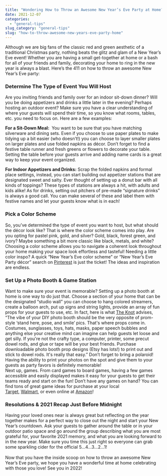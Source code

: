 ```yaml
---
title: "Wondering How to Throw an Awesome New Year’s Eve Party at Home? We’ve Got You Covered"
date: 2021-12-07
categories: 
  - "general-tips"
slug_category: "general-tips"
slug: "how-to-throw-awesome-new-years-eve-party-home"
---
```


Although we are big fans of the classic red and green aesthetic of a traditional Christmas party, nothing beats the glitz and glam of a New Year’s Eve event! Whether you are having a small get-together at home or a bash for all of your friends and family, decorating your home to ring in the new year is always a blast. Here’s the 411 on how to throw an awesome New Year’s Eve party:  

### ****Determine The Type of Event You Will Host****

Are you inviting friends and family over for an indoor sit-down dinner? Will you be doing appetizers and drinks a little later in the evening? Perhaps hosting an outdoor event? Make sure you have a clear understanding of where your guests will spend their time, so you know what rooms, tables, etc. you need to focus on. Here are a few examples:  
  
**For a Sit-Down Meal:**  You want to be sure that you have matching silverware and dining sets. Even if you choose to use paper plates to make tidying up a bit easier (who doesn’t!) you can choose to layer smaller plates on larger plates and use folded napkins as décor. Don’t forget to find a festive table runner and fresh greens or flowers to decorate your table. Setting the table before your guests arrive and adding name cards is a great way to keep your event organized.  
  
**For Indoor Appetizers and Drinks:** Scrap the folded napkins and formal place settings, instead, you can start building out appetizer stations that are designated sweet and salty. Ever thought of setting up a donut bar with all kinds of toppings? These types of stations are always a hit, with adults and kids alike! As for drinks, setting out pitchers of pre-made “signature drinks” is always a good call. You can make several of these and label them with festive names and let your guests know what is in each!

### ****Pick a Color Scheme****

So, you’ve determined the type of event you want to host, but what should the décor look like? That is where the color scheme comes into play. Are you opting for pastel pink, gold, and silver? Gold, black, forest green, and ivory? Maybe something a bit more classic like black, metals, and white? Choosing a color scheme allows you to navigate a coherent look throughout your home making your space look effortless and tasteful! Needing a little color inspo? A quick “New Year’s Eve color scheme” or “New Year’s Eve Party décor” search on [Pinterest](http://www.pinterest.com) is just the ticket! The ideas and inspiration are endless.   

### ****Set Up a Photo Booth & Game Station****

Want to make sure your event is memorable? Setting up a photo booth at home is one way to do just that. Choose a section of your home that can be the designated “studio wall” you can choose to hang colored streamers, create a balloon arch, put up signs and string lights, provide an array of fun props for your guests to use, etc. In fact, here is what [The Knot](https://www.theknot.com/content/how-to-make-a-photo-booth) advises, “The vibe of your DIY photo booth should be the very opposite of prom-style ‘stand here, pose, and smile’ pics. That's where props come in. Costumes, sunglasses, toys, hats, masks, paper speech bubbles and anything else your creative mind can imagine can help guests let loose and get silly. If you're not the crafty type, a computer, printer, some precut dowel rods, and glue or tape will be your best friends. Purchase downloadable photo booth prop designs (Etsy has lots!) to print out and stick to dowel rods. It's really that easy.” Don’t forget to bring a polaroid! Having the ability to print your photos on the spot and give them to your guests as party favors is definitely memorable!  
Next up, games. From card games to board games, having a few games accessible and easily displayed makes it easy for your guests to get their teams ready and start on the fun! Don’t have any games on hand? You can find tons of great game ideas for purchase at your local  
[Target](https://www.target.com/), [Walmart](https://www.walmart.com/), or even online at [Amazon](https://amazon.com)!

### **Resolutions & 2021 Recap Just Before Midnight**

Having your loved ones near is always great but reflecting on the year together makes for a perfect way to close out the night and start your New Year’s countdown. Ask your guests to gather around the table or in your outdoor patio space and go around the group describing what you are most grateful for, your favorite 2021 memory, and what you are looking forward to in the new year. Make sure you time this just right so everyone can grab some sparkling cider for the official 5…4…3…2…1!  
   
Now that you have the inside scoop on how to throw an awesome New Year’s Eve party, we hope you have a wonderful time at home celebrating with those you love! See you in 2022!
